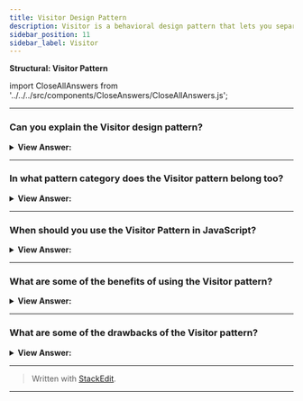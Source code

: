 ```yaml
---
title: Visitor Design Pattern
description: Visitor is a behavioral design pattern that lets you separate algorithms from the objects on which they operate.
sidebar_position: 11
sidebar_label: Visitor
---
```


**Structural: Visitor Pattern**

import CloseAllAnswers from '../../../src/components/CloseAnswers/CloseAllAnswers.js';

<CloseAllAnswers />

---

### Can you explain the Visitor design pattern?

<details className='answer'>
  <summary>
    <strong>View Answer:</strong>
  </summary>
  <div>
    <div>
      <strong>Interview Response:</strong> The Visitor pattern defines a new operation to a collection of objects without changing the objects themselves. The new logic resides in a separate object called the Visitor.<br/>
    </div>    
    <div>
</div><br />
  <div><strong className="codeExample">Code Example:</strong><br /><br />

<img src="/img/javascript-visitor.jpg" /><br /><br />

**The objects participating in this pattern are:**

**ObjectStructure** -- In example code: _employees array_

- maintains a collection of Elements which can be iterated over

**Elements** -- In example code: _Employee objects_

- defines an accept method that accepts visitor objects
- in the accept method the visitor's visit method is invoked with 'this' as a parameter

**Visitor** -- In example code: _ExtraSalary, ExtraVacation_

- implements a visit method. The argument is the Element being visited. This is where the Element's changes are made

<br/>

```js
let Employee = function (name, salary, vacation) {
  let self = this;

  this.accept = function (visitor) {
    visitor.visit(self);
  };

  this.getName = function () {
    return name;
  };

  this.getSalary = function () {
    return salary;
  };

  this.setSalary = function (sal) {
    salary = sal;
  };

  this.getVacation = function () {
    return vacation;
  };

  this.setVacation = function (vac) {
    vacation = vac;
  };
};

let ExtraSalary = function () {
  this.visit = function (emp) {
    emp.setSalary(emp.getSalary() * 1.1);
  };
};

let ExtraVacation = function () {
  this.visit = function (emp) {
    emp.setVacation(emp.getVacation() + 2);
  };
};

function run() {
  let employees = [
    new Employee('John', 10000, 10),
    new Employee('Mary', 20000, 21),
    new Employee('Boss', 250000, 51),
  ];

  let visitorSalary = new ExtraSalary();
  let visitorVacation = new ExtraVacation();

  for (let i = 0, len = employees.length; i < len; i++) {
    let emp = employees[i];

    emp.accept(visitorSalary);
    emp.accept(visitorVacation);
    console.log(
      emp.getName() +
        ': $' +
        emp.getSalary() +
        ' and ' +
        emp.getVacation() +
        ' vacation days'
    );
  }
}

run();

/*

OUTPUT:

John: $11000 and 12 vacation days
Mary: $22000 and 23 vacation days
Boss: $275000 and 53 vacation days

*/
```

</div>
 </div>

</details>

---

### In what pattern category does the Visitor pattern belong too?

<details>
  <summary>
    <strong>View Answer:</strong>
  </summary>
  <div>
    <div>
      <strong>Interview Response:</strong> The Visitor pattern belongs to the Behavioral design pattern category.
    </div>
  </div>
</details>

---

### When should you use the Visitor Pattern in JavaScript?

<details>
  <summary>
    <strong>View Answer:</strong>
  </summary>
  <div>
    <div>
      <strong>Interview Response:</strong> Visitor pattern can be used when…
    </div>
    <br />
    <div></div>

- Similar operations need to be performed on different objects of a data structure.
- Specific operations need to be performed on different objects in the data structure.
- You want to add extensibility to libraries or frameworks.

<br />
  </div>
</details>

---

### What are some of the benefits of using the Visitor pattern?

<details>
  <summary>
    <strong>View Answer:</strong>
  </summary>
  <div>
    <div>
      <strong>Interview Response:</strong> Benefits of the Visitor Pattern
    </div>
    <br />
    <div></div>

- Open/Closed Principle. You can introduce a new behavior that can work with objects of different classes without changing these classes.
- Single Responsibility Principle. You can move multiple versions of the same behavior into the same class.
- A visitor object can accumulate some useful information while working with various objects. This might be handy when you want to traverse some complex object structure, such as an object tree, and apply the visitor to each object of this structure.

<br />
  </div>
</details>

---

### What are some of the drawbacks of the Visitor pattern?

<details>
  <summary>
    <strong>View Answer:</strong>
  </summary>
  <div>
    <div>
      <strong>Interview Response:</strong> Drawbacks of the Visitor Pattern.
    </div>
    <br />
    <div></div>

- You need to update all visitors each time a class gets added to or removed from the element hierarchy
- Visitors might lack the necessary access to the private fields and methods of the elements that they’re supposed to work with.

<br />
  </div>
</details>

---

> Written with [StackEdit](https://stackedit.io/).

---
